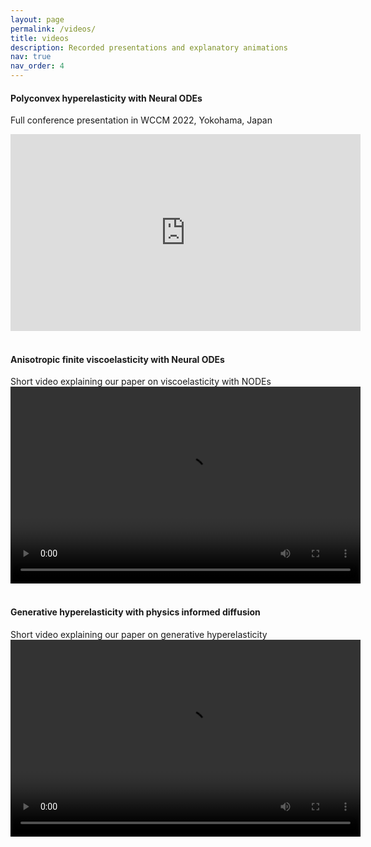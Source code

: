 ```yaml
---
layout: page
permalink: /videos/
title: videos
description: Recorded presentations and explanatory animations
nav: true
nav_order: 4
---
```


#### Polyconvex hyperelasticity with Neural ODEs
Full conference presentation in WCCM 2022, Yokohama, Japan
<iframe width="560" height="315" src="https://www.youtube.com/embed/tblSfNW1qhM" title="YouTube video player" frameborder="0" allow="accelerometer; autoplay; clipboard-write; encrypted-media; gyroscope; picture-in-picture; web-share" allowfullscreen></iframe>
<br/><br/>

#### Anisotropic finite viscoelasticity with Neural ODEs
Short video explaining our paper on viscoelasticity with NODEs
<video width="560" height="315" controls>
  <source src="/assets/vid/nvisco.mp4" type="video/mp4">
</video>
<br/><br/>

#### Generative hyperelasticity with physics informed diffusion
Short video explaining our paper on generative hyperelasticity
<video width="560" height="315" controls>
  <source src="/assets/vid/diffusion.mov" type="video/mp4">
</video>